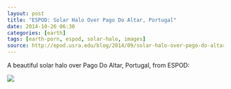 ```yaml
---
layout: post
title: "ESPOD: Solar Halo Over Pago Do Altar, Portugal"
date: 2014-10-26 06:30
categories: [earth]
tags: [earth-porn, espod, solar-halo, images]
source: http://epod.usra.edu/blog/2014/09/solar-halo-over-pego-do-altar-portugal.html
---
```

A beautiful solar halo over Pago Do Altar, Portugal, from ESPOD:

[![](http://tt.imageshare.s3.amazonaws.com/earth/espod/solar-halo-over-pago-do-altar-portugal/solar-halo.jpg)](http://tt.imageshare.s3.amazonaws.com/earth/espod/solar-halo-over-pago-do-altar-portugal/solar-halo-lg.jpg)

